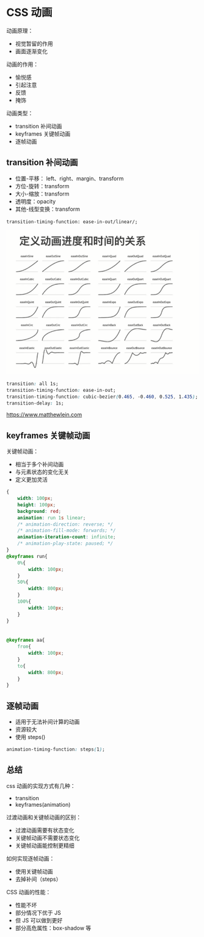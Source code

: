 # CSS 动画

动画原理：

- 视觉暂留的作用
- 画面逐渐变化

动画的作用：

- 愉悦感
- 引起注意
- 反馈
- 掩饰

动画类型：

- transition 补间动画
- keyframes 关键帧动画
- 逐帧动画

## transition 补间动画

- 位置-平移： left、right、margin、transform
- 方位-旋转：transform
- 大小-缩放：transform
- 透明度：opacity
- 其他-线型变换：transform

`transition-timing-function: ease-in-out/linear/;`

![css.timing.PNG](./img/css.timing.PNG)

```css
transition: all 1s;
transition-timing-function: ease-in-out;
transition-timing-function: cubic-bezier(0.465, -0.460, 0.525, 1.435);
transition-delay: 1s;
```

https://www.matthewlein.com

## keyframes 关键帧动画

关键帧动画：

- 相当于多个补间动画
- 与元素状态的变化无关
- 定义更加灵活

```css
{
    width: 100px;
    height: 100px;
    background: red;
    animation: run 1s linear;
    /* animation-direction: reverse; */
    /* animation-fill-mode: forwards; */
    animation-iteration-count: infinite;
    /* animation-play-state: paused; */
}
@keyframes run{
    0%{
        width: 100px;
    }
    50%{
        width: 800px;
    }
    100%{
        width: 100px;
    }
}


@keyframes aa{
    from{
        width: 100px;
    }
    to{
        width: 800px;
    }
}
```

## 逐帧动画

- 适用于无法补间计算的动画
- 资源较大
- 使用 steps()

```css
animation-timing-function: steps(1);
```

## 总结

css 动画的实现方式有几种：

- transition
- keyframes(animation)

过渡动画和关键帧动画的区别：

- 过渡动画需要有状态变化
- 关键帧动画不需要状态变化
- 关键帧动画能控制更精细

如何实现逐帧动画：

- 使用关键帧动画
- 去掉补间（steps）

CSS 动画的性能：

- 性能不坏
- 部分情况下优于 JS
- 但 JS 可以做到更好
- 部分高危属性：box-shadow 等
